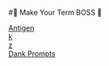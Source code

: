 #:crown: Make Your Term BOSS :crown:

[Antigen](https://github.com/zsh-users/antigen)  
[k](https://github.com/rimraf/k)  
[z](https://github.com/rupa/z)  
[Dank Prompts](https://github.com/robbyrussell/oh-my-zsh/wiki/themes)
